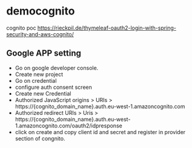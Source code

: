 # democognito
cognito poc
https://rieckpil.de/thymeleaf-oauth2-login-with-spring-security-and-aws-cognito/

## Google APP setting

* Go on google developer console.
* Create new project
* Go on credential
* configure auth consent screen
* Create new Credential
* Authorized JavaScript origins > URIs > https://{cognito_domain_name}.auth.eu-west-1.amazoncognito.com
* Authorized redirect URIs > Uris > https://{cognito_domain_name}.auth.eu-west-1.amazoncognito.com/oauth2/idpresponse
* click on create and copy client id and secret and register in provider section of congnito.
